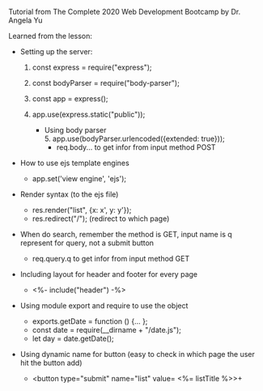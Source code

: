 Tutorial from The Complete 2020 Web Development Bootcamp by Dr. Angela Yu

Learned from the lesson:
- Setting up the server:
    1. const express = require("express");
    2. const bodyParser = require("body-parser");
    3. const app = express();
    4. app.use(express.static("public")); 

        - Using body parser  
            5. app.use(bodyParser.urlencoded({extended: true}));
            + req.body... to get infor from input method POST

- How to use ejs template engines
    + app.set('view engine', 'ejs');


- Render syntax (to the ejs file)
    + res.render("list", {x: x', y: y'});
    + res.redirect("/"); (redirect to which page)

- When do search, remember the method is GET, input name is q represent for query, not a submit button
    + req.query.q to get infor from input method GET

- Including layout for header and footer for every page
    + <%- include("header") -%> 

- Using module export and require to use the object
    + exports.getDate = function () {... };
    + const date = require(__dirname + "/date.js");
    + let day = date.getDate();

- Using dynamic name for button (easy to check in which page the user hit the button add)
    + <button type="submit" name="list" value= <%= listTitle  %>>+</button>